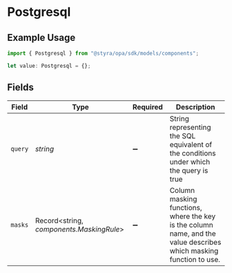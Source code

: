 # Postgresql

## Example Usage

```typescript
import { Postgresql } from "@styra/opa/sdk/models/components";

let value: Postgresql = {};
```

## Fields

| Field                                                                                                              | Type                                                                                                               | Required                                                                                                           | Description                                                                                                        |
| ------------------------------------------------------------------------------------------------------------------ | ------------------------------------------------------------------------------------------------------------------ | ------------------------------------------------------------------------------------------------------------------ | ------------------------------------------------------------------------------------------------------------------ |
| `query`                                                                                                            | *string*                                                                                                           | :heavy_minus_sign:                                                                                                 | String representing the SQL equivalent of the conditions under which the query is true                             |
| `masks`                                                                                                            | Record<string, *components.MaskingRule*>                                                                           | :heavy_minus_sign:                                                                                                 | Column masking functions, where the key is the column name, and the value describes which masking function to use. |